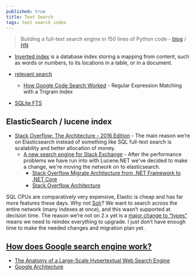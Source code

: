 ```yaml
---
published: true
title: Text Search
tags: text search index
---
```

> Building a full-text search engine in 150 lines of Python code - [blog](https://bart.degoe.de/building-a-full-text-search-engine-150-lines-of-code/) / [HN](https://news.ycombinator.com/item?id=26582109)

- [Inverted index](https://en.wikipedia.org/wiki/Inverted_index) is a database index storing a mapping from content, such as words or numbers, to its locations in a table, or in a document.
- [relevant search](https://livebook.manning.com/book/relevant-search/chapter-1/)
	- [How Google Code Search Worked](https://swtch.com/~rsc/regexp/regexp4.html) - Regular Expression Matching with a Trigram Index

- [SQLite FTS](https://www.sqlite.org/fts5.html)

## ElasticSearch / lucene index
- [Stack Overflow: The Architecture - 2016 Edition](https://nickcraver.com/blog/2016/02/17/stack-overflow-the-architecture-2016-edition/) - The main reason we’re on Elasticsearch instead of something like SQL full-text search is scalability and better allocation of money. 
	- [A new search engine for Stack Exchange](https://meta.stackexchange.com/questions/160100/a-new-search-engine-for-stack-exchange) - After the performance problems we have run into with Lucene.NET we've decided to make a change, we're moving the network on to elasticsearch.
    	- [Stack Overflow Migrate Architecture from .NET Framework to .NET Core ](https://www.infoq.com/news/2020/04/Stack-Overflow-New-Architecture/)
    	- [Stack Overflow Architecture](http://highscalability.com/stack-overflow-architecture)

SQL CPUs are comparatively very expensive, Elastic is cheap and has far more features these days. Why not [Solr](https://solr.apache.org/)? We want to search across the entire network (many indexes at once), and this wasn’t supported at decision time. The reason we’re not on 2.x yet is a [major change to “types”](https://github.com/elastic/elasticsearch/issues/8870) means we need to reindex everything to upgrade. I just don’t have enough time to make the needed changes and migration plan yet.

## [How does Google search engine work?](https://krazytech.com/technical-papers/how-does-google-search-engine-work)
- [The Anatomy of a Large-Scale Hypertextual Web Search Engine](http://infolab.stanford.edu/~backrub/google.html)
- [Google Architecture](http://highscalability.com/google-architecture)
